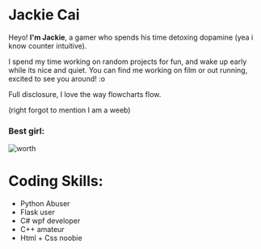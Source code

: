 # Jackie Cai
Heyo! <b>I'm Jackie</b>, a gamer who spends his time detoxing dopamine (yea i know counter intuitive). 

I spend my time working on random projects for fun, and wake up early while its nice and quiet. You can find me working on film or out running, excited to see you around! :o

Full disclosure, I love the way flowcharts flow.


(right forgot to mention I am a weeb)

### Best girl:


![worth](https://user-images.githubusercontent.com/84027910/153732602-7871c1a2-5067-488e-8c83-d37569b25132.jpg)


# Coding Skills:

- Python Abuser
- Flask user
- C# wpf developer
- C++ amateur
- Html + Css noobie


<!--
**Poopskie/Poopskie** is a ✨ _special_ ✨ repository because its `README.md` (this file) appears on your GitHub profile.

Here are some ideas to get you started:

- 🔭 I’m currently working on ...
- 🌱 I’m currently learning ...
- 👯 I’m looking to collaborate on ...
- 🤔 I’m looking for help with ...
- 💬 Ask me about ...
- 📫 How to reach me: ...
- 😄 Pronouns: ...
- ⚡ Fun fact: ...
-->

